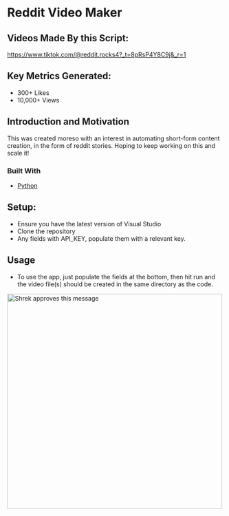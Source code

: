 # Reddit Video Maker

## Videos Made By this Script:

https://www.tiktok.com/@reddit.rocks4?_t=8pRsP4Y8C9j&_r=1

## Key Metrics Generated:
- 300+ Likes
- 10,000+ Views

## Introduction and Motivation

This was created moreso with an interest in automating short-form content creation, in the form of reddit stories. Hoping to keep working on this and scale it!

### Built With

* [Python](https://www.python.org/)

## Setup:
- Ensure you have the latest version of Visual Studio
- Clone the repository
- Any fields with API_KEY, populate them with a relevant key.

## Usage
- To use the app, just populate the fields at the bottom, then hit run and the video file(s) should be created in the same directory as the code.

<img src="https://miro.medium.com/v2/resize:fit:4800/format:webp/1*LpxLQj3xgPwMaUjaM3NW7g.jpeg" alt="Shrek approves this message" width="500">

